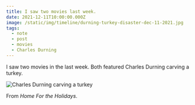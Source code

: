 ```yaml
---
title: I saw two movies last week.
date: 2021-12-11T10:00:00.000Z
image: /static/img/timeline/durning-turkey-disaster-dec-11-2021.jpg
tags:
  - note
  - post
  - movies
  - Charles Durning
---
```


I saw two movies in the last week. Both featured Charles Durning carving a turkey.

![Charles Durning carving a turkey](/static/img/timeline/durning-turkey-disaster-dec-11-2021.jpg)

From _Home For the Holidays_.
